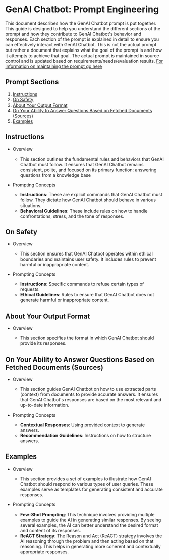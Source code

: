 # GenAI Chatbot: Prompt Engineering
  
This document describes how the GenAI Chatbot prompt is put together. This guide is designed to help you understand the different sections of the prompt and how they contribute to GenAI Chatbot's behavior and responses. Each section of the prompt is explained in detail to ensure you can effectively interact with GenAI Chatbot.  This is not the actual prompt but rather a document that explains what the goal of the prompt is and how it attempts to achieve that goal.  The actual prompt is maintained in source control and is updated based on requirements/needs/evaluation results. [For information on maintaining the prompt go here](prompt_maintenance.md)
  
## Prompt Sections

1. [Instructions](#instructions)  
2. [On Safety](#on-safety)  
3. [About Your Output Format](#about-your-output-format)  
4. [On Your Ability to Answer Questions Based on Fetched Documents (Sources)](#on-your-ability-to-answer-questions-based-on-fetched-documents-sources)  
5. [Examples](#examples)  
  
## Instructions  
  
- Overview

  - This section outlines the fundamental rules and behaviors that GenAI Chatbot must follow. It ensures that GenAI Chatbot remains consistent,
  polite, and focused on its primary function: answering questions from a knowledge base  
  
- Prompting Concepts

  - **Instructions**: These are explicit commands that GenAI Chatbot must follow. They dictate how GenAI Chatbot should behave in various situations.  
  - **Behavioral Guidelines**: These include rules on how to handle confrontations, stress, and the tone of responses.  
  
## On Safety  
  
- Overview

  - This section ensures that GenAI Chatbot operates within ethical boundaries and maintains user safety. It includes rules to prevent harmful or inappropriate content.  
  
- Prompting Concepts

  - **Instructions**: Specific commands to refuse certain types of requests.  
  - **Ethical Guidelines**: Rules to ensure that GenAI Chatbot does not generate harmful or inappropriate content.  
  
## About Your Output Format  
  
- Overview

  - This section specifies the format in which GenAI Chatbot should provide its responses.  
  
## On Your Ability to Answer Questions Based on Fetched Documents (Sources)  
  
- Overview

  - This section guides GenAI Chatbot on how to use extracted parts (context) from documents to provide accurate answers. It ensures that GenAI Chatbot's responses are based on the most relevant and up-to-date information.  
  
- Prompting Concepts

  - **Contextual Responses**: Using provided context to generate answers.  
  - **Recommendation Guidelines**: Instructions on how to structure answers.  
  
## Examples  
  
- Overview

  - This section provides a set of examples to illustrate how GenAI Chatbot should respond to various types of user queries. These examples serve as templates for generating consistent and accurate responses.  
  
- Prompting Concepts

  - **Few-Shot Prompting**: This technique involves providing multiple examples to guide the AI in generating similar responses. By seeing several examples, the AI can better understand the desired format and content of its responses.  
  - **ReACT Strategy**: The Reason and Act (ReACT) strategy involves the AI reasoning through the problem and then acting based on that reasoning. This helps in generating more coherent and contextually appropriate responses.  

